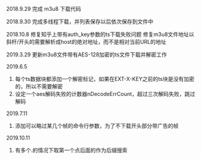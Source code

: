 2018.9.29
完成 m3u8 下载代码

2018.9.30
完成多线程下载，并列表保存以后依次保存到文件中

2018.10.8
修复知乎上带有auth_key参数的ts下载失败问题
修复m3u8文件地址以斜杆/开头的需要解析成host的绝对地址，而不是相对当前URL的地址

2019.3.29
更新m3u8文件带有AES-128加密的ts文件下载并解密工作 

2019.6.5
1. 每个ts数据块都添加一个解密标记，如果在EXT-X-KEY之前的ts块是没有加密的，所以不需要解密
2. 设定一个aes解码失败的计数器nDecodeErrCount，超过三次解码失败，跳过解码

2019.7.11
1. 添加可以略过某几个帧的命令行参数，为了不下载开头部分带广告的帧

2019.10.11
1. 有多个.的情况下取第一个点后面的作为后缀搜索 